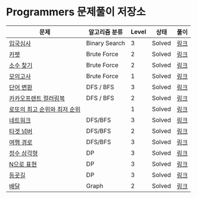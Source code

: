 # Programmers 문제풀이 저장소

| 문제                                                                     | 알고리즘 분류      | Level | 상태 | 풀이 |
|------------------------------------------------------------------------|--------------| --- | --- | --- |
| [입국심사](https://programmers.co.kr/learn/courses/30/lessons/43238)       | Binary Search | 3 | Solved | [링크](https://praetoriani.tistory.com/26) |
| [카펫](https://programmers.co.kr/learn/courses/30/lessons/42842)         | Brute Force  | 2 | Solved | [링크](https://praetoriani.tistory.com/9) |
| [소수 찾기](https://programmers.co.kr/learn/courses/30/lessons/42839)      | Brute Force  | 2 | Solved | [링크](https://praetoriani.tistory.com/8) |
| [모의고사](https://programmers.co.kr/learn/courses/30/lessons/42840)       | Brute Force  | 1 | Solved | [링크](https://praetoriani.tistory.com/7) |
| [단어 변환](https://programmers.co.kr/learn/courses/30/lessons/43163)      | DFS / BFS    | 3 | Solved | [링크](https://praetoriani.tistory.com/12) |
| [카카오프렌트 컬러링북](https://programmers.co.kr/learn/courses/30/lessons/1829) | DFS / BFS    | 2 | Solved | [링크](https://praetoriani.tistory.com/56) |
| [로또의 최고 순위와 최저 순위](https://programmers.co.kr/learn/courses/30/lessons/77484) |              | 1 | Solved | [링크](https://praetoriani.tistory.com/57) |
| [네트워크](https://programmers.co.kr/learn/courses/30/lessons/43162?language=java) | DFS/BFS | 3 | Solved | [링크](https://praetoriani.tistory.com/11) | 
| [타겟 넘버](https://programmers.co.kr/learn/courses/30/lessons/43165) | DFS/BFS | 2 | Solved | [링크](https://praetoriani.tistory.com/10) | 
| [여행 경로](https://programmers.co.kr/learn/courses/30/lessons/43164) | DFS/BFS | 3 | Solved | [링크](https://praetoriani.tistory.com/13) | 
| [정수 삼각형](https://programmers.co.kr/learn/courses/30/lessons/43105) | DP | 3 | Solved | [링크](https://praetoriani.tistory.com/28) |
| [N으로 표현](https://programmers.co.kr/learn/courses/30/lessons/42895) | DP | 3 | Solved | [링크](https://praetoriani.tistory.com/27) |
| [등굣길](https://programmers.co.kr/learn/courses/30/lessons/42898) | DP | 3 | Solved | [링크](https://praetoriani.tistory.com/29) |
| [배달](https://programmers.co.kr/learn/courses/30/lessons/12978) | Graph | 2 | Solved | [링크](https://praetoriani.tistory.com/39) |